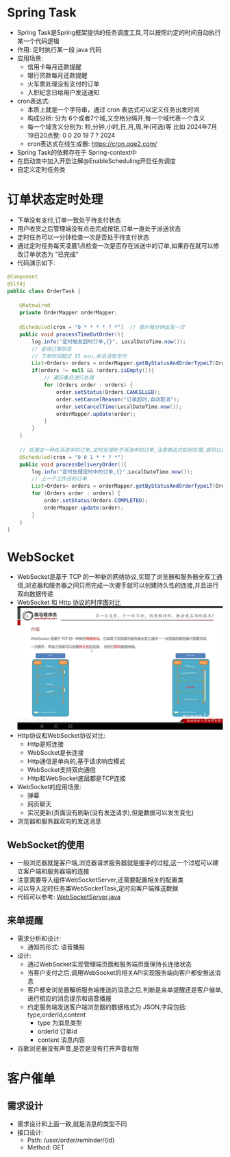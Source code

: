 # Spring Task 
- Spring Task是Spring框架提供的任务调度工具,可以按照约定的时间自动执行某一个代码逻辑
- 作用: 定时执行某一段 java 代码
- 应用场景:
  - 信用卡每月还款提醒
  - 银行贷款每月还款提醒
  - 火车票处理没有支付的订单
  - 入职纪念日给用户发送通知
- cron表达式:
  - 本质上就是一个字符串，通过 cron 表达式可以定义任务出发时间
  - 构成分析: 分为 6个或者7个域,又空格分隔开,每一个域代表一个含义
  - 每一个域含义分别为: 秒,分钟,小时,日,月,周,年(可选)等
比如 2024年7月19日20点整: 0 0 20 19 7 ? 2024
  - cron表达式在线生成器:   https://cron.qqe2.com/
- Spring Task的依赖存在于 Spring-context中
- 在启动类中加入开启注解@EnableScheduling开启任务调度
- 自定义定时任务类
# 订单状态定时处理
- 下单没有支付,订单一致处于待支付状态
- 用户收货之后管理端没有点击完成按钮,订单一直处于派送状态
- 定时任务可以一分钟检查一次是否处于待支付状态
- 通过定时任务每天凌晨1点检查一次是否存在派送中的订单,如果存在就可以修改订单状态为 "已完成"
- 代码演示如下:
```java
@Component
@Slf4j
public class OrderTask {

    @Autowired
    private OrderMapper orderMapper;

    @Scheduled(cron = "0 * * * * ? *")  // 表示每分钟出发一次
    public void processTimeOutOrder(){
        log.info("定时触发超时订单,{}", LocalDateTime.now());
        // 查询订单状态
        // 下单时间超过 15 min,并且没有支付
        List<Orders> orders = orderMapper.getByStatusAndOrderTypeLT(Orders.PENDING_PAYMENT, LocalDateTime.now().plusMinutes(-15));
        if(orders != null && !orders.isEmpty()){
            // 遍历集合进行处理
            for (Orders order : orders) {
                order.setStatus(Orders.CANCELLED);
                order.setCancelReason("订单超时,自动取消");
                order.setCancelTime(LocalDateTime.now());
                orderMapper.update(order);
            }
        }
    }

    // 处理这一种在派送中的订单,定时处理处于派送中的订单,注意表达式如何处理,就可以直接使用
    @Scheduled(cron = "0 0 1 * * ? *")
    public void processDeliveryOrder(){
        log.info("定时处理定时中的订单,{}",LocalDateTime.now());
        // 上一个工作日的订单
        List<Orders> orders = orderMapper.getByStatusAndOrderTypeLT(Orders.DELIVERY_IN_PROGRESS, LocalDateTime.now().plusHours(-1));
        for (Orders order : orders) {
            order.setStatus(Orders.COMPLETED);
            orderMapper.update(order);
        }
    }
}
```
# WebSocket
- WebSocket是基于 TCP 的一种新的网络协议,实现了浏览器和服务器全双工通信,浏览器和服务器之间只用完成一次握手就可以创建持久性的连接,并且进行双向数据传递
- WebSocket 和 Http 协议的时序图对比
![Screenshot_20240720_095640_tv.danmaku.bilibilihd.jpg](img%2FScreenshot_20240720_095640_tv.danmaku.bilibilihd.jpg)
- Http协议和WebSocket协议对比:
  - Http是短连接
  - WebSocket是长连接
  - Http通信是单向的,基于请求响应模式
  - WebSocket支持双向通信
  - Http和WebSocket底层都是TCP连接
- WebSocket的应用场景:
  - 弹幕
  - 网页聊天
  - 实况更新(页面没有刷新(没有发送请求),但是数据可以发生变化)
- 浏览器和服务器双向的发送消息
## WebSocket的使用
- 一般浏览器就是客户端,浏览器请求服务器就是握手的过程,这一个过程可以建立客户端和服务器端的连接
- 注意需要导入组件WebSocketServer,还需要配置相关的配置类
- 可以导入定时任务类WebSocketTask,定时向客户端推送数据
- 代码可以参考:    [WebSocketServer.java](..%2Fsky-server%2Fsrc%2Fmain%2Fjava%2Fcom%2Fsky%2Fwebsocket%2FWebSocketServer.java)
## 来单提醒
- 需求分析和设计:
  - 通知的形式: 语音播报
- 设计:
  - 通过WebSocket实现管理端页面和服务端页面保持长连接状态
  - 当客户支付之后,调用WebSocket的相关API实现服务端向客户都安推送消息
  - 客户都安浏览器解析服务端推送的消息之后,判断是来单提醒还是客户催单,进行相应的消息提示和语音播报
  - 约定服务端发送客户端浏览器的数据格式为 JSON,字段包括: type,orderId,content
    - type 为消息类型
    - orderId 订单id
    - content 消息内容
- 谷歌浏览器没有声音,是否是没有打开声音权限
# 客户催单
## 需求设计
- 需求设计和上面一致,就是消息的类型不同
- 接口设计:
  - Path: /user/order/reminder/{id}
  - Method: GET

